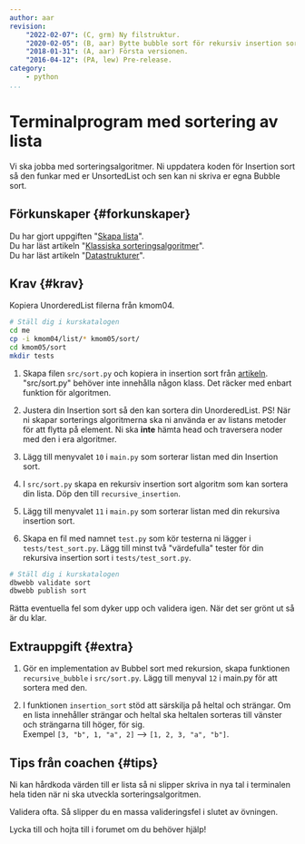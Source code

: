```yaml
---
author: aar
revision:
    "2022-02-07": (C, grm) Ny filstruktur.
    "2020-02-05": (B, aar) Bytte bubble sort för rekursiv insertion sort.
    "2018-01-31": (A, aar) Första versionen.
    "2016-04-12": (PA, lew) Pre-release.
category:
    - python
...
```

Terminalprogram med sortering av lista
===================================

Vi ska jobba med sorteringsalgoritmer. Ni uppdatera koden för Insertion sort så den funkar med er UnsortedList och sen kan ni skriva er egna Bubble sort.

<!--more-->


Förkunskaper {#forkunskaper}
-----------------------

Du har gjort uppgiften "[Skapa lista](uppgift/skapa-lista)".  
Du har läst artikeln "[Klassiska sorteringsalgoritmer](kunskap/sorteringsalgoritmer-v2)".  
Du har läst artikeln "[Datastrukturer](kunskap/datastrukturer)".  



Krav {#krav}
-----------------------

Kopiera UnorderedList filerna från kmom04.

```bash
# Ställ dig i kurskatalogen
cd me
cp -i kmom04/list/* kmom05/sort/
cd kmom05/sort
mkdir tests
```

1. Skapa filen `src/sort.py` och kopiera in insertion sort från [artikeln](kunskap/sorteringsalgoritmer-v2#insertion-sort).  
"src/sort.py" behöver inte innehålla någon klass. Det räcker med enbart funktion för algoritmen.

1. Justera din Insertion sort så den kan sortera din UnorderedList. PS! När ni skapar sorterings algoritmerna ska ni använda er av listans metoder för att flytta på element. Ni ska **inte** hämta head och traversera noder med den i era algoritmer.

1. Lägg till menyvalet `10` i `main.py` som sorterar listan med din Insertion sort.

1. I `src/sort.py` skapa en rekursiv insertion sort algoritm som kan sortera din lista. Döp den till `recursive_insertion`.

1. Lägg till menyvalet `11` i `main.py` som sorterar listan med din rekursiva insertion sort.

1. Skapa en fil med namnet `test.py` som kör testerna ni lägger i `tests/test_sort.py`.
Lägg till minst två "värdefulla" tester för din rekursiva insertion sort i `tests/test_sort.py`.

```bash
# Ställ dig i kurskatalogen
dbwebb validate sort
dbwebb publish sort
```

Rätta eventuella fel som dyker upp och validera igen. När det ser grönt ut så är du klar.



Extrauppgift {#extra}
-----------------------

1. Gör en implementation av Bubbel sort med rekursion, skapa funktionen `recursive_bubble` i `src/sort.py`. Lägg till menyval `12` i main.py för att sortera med den.

1. I funktionen `insertion_sort` stöd att särskilja på heltal och strängar. Om en lista innehåller strängar och heltal ska heltalen sorteras till vänster och strängarna till höger, för sig.  
Exempel `[3, "b", 1, "a", 2]` --> `[1, 2, 3, "a", "b"]`.



Tips från coachen {#tips}
-----------------------

Ni kan hårdkoda värden till er lista så ni slipper skriva in nya tal i terminalen hela tiden när ni ska utveckla sorteringsalgoritmen.

Validera ofta. Så slipper du en massa valideringsfel i slutet av övningen.

Lycka till och hojta till i forumet om du behöver hjälp!

